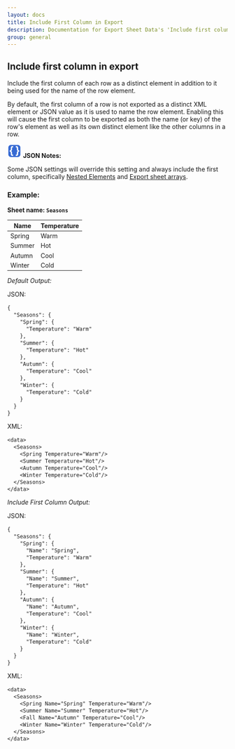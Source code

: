 ```yaml
---
layout: docs
title: Include First Column in Export
description: Documentation for Export Sheet Data's 'Include first column in export' option.
group: general
---
```


Include first column in export
------------------------------
Include the first column of each row as a distinct element in addition to it being used for the name of the row element.

By default, the first column of a row is not exported as a distinct XML element or JSON value as it is used to name the row element. Enabling this will cause the first column to be exported as both the name (or key) of the row's element as well as its own distinct element like the other columns in a row.

<img src="../../images/esd_icon_json.svg" width="32px" height="32px"/> **JSON Notes:**

Some JSON settings will override this setting and always include the first column, specifically [Nested Elements](nestedelements.md) and [Export sheet arrays](../json/exportsheetarrays.md).

### Example: ###

**Sheet name: `Seasons`**

Name | Temperature
---- | -----------
Spring | Warm
Summer | Hot
Autumn | Cool
Winter | Cold

*Default Output:*

JSON:
```
{
  "Seasons": {
    "Spring": {
      "Temperature": "Warm"
    },
    "Summer": {
      "Temperature": "Hot"
    },
    "Autumn": {
      "Temperature": "Cool"
    },
    "Winter": {
      "Temperature": "Cold"
    }
  }
}
```

XML:
```
<data>
  <Seasons>
    <Spring Temperature="Warm"/>
    <Summer Temperature="Hot"/>
    <Autumn Temperature="Cool"/>
    <Winter Temperature="Cold"/>
  </Seasons>
</data>
```

*Include First Column Output:*

JSON:
```
{
  "Seasons": {
    "Spring": {
      "Name": "Spring",
      "Temperature": "Warm"
    },
    "Summer": {
      "Name": "Summer",
      "Temperature": "Hot"
    },
    "Autumn": {
      "Name": "Autumn",
      "Temperature": "Cool"
    },
    "Winter": {
      "Name": "Winter",
      "Temperature": "Cold"
    }
  }
}
```

XML:
```
<data>
  <Seasons>
    <Spring Name="Spring" Temperature="Warm"/>
    <Summer Name="Summer" Temperature="Hot"/>
    <Fall Name="Autumn" Temperature="Cool"/>
    <Winter Name="Winter" Temperature="Cold"/>
  </Seasons>
</data>
```
